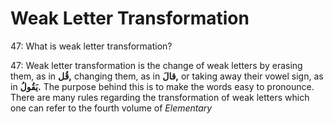 Weak Letter Transformation
==========================

47: What is weak letter transformation?

47: Weak letter transformation is the change of weak letters by erasing
them, as in **قُل,** changing them, as in **قالَ,** or taking away their
vowel sign, as in **یَقُولُ.** The purpose behind this is to make the
words easy to pronounce. There are many rules regarding the
transformation of weak letters which one can refer to the fourth volume
of *Elementary*



